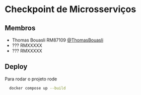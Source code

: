 # Checkpoint de Microsserviços

## Membros

- Thomas Bouasli RM87109 [@ThomasBouasli](https://www.github.com/ThomasBouasli)
- ??? RMXXXXX
- ??? RMXXXXX

## Deploy

Para rodar o projeto rode

```bash
  docker compose up --build
```
